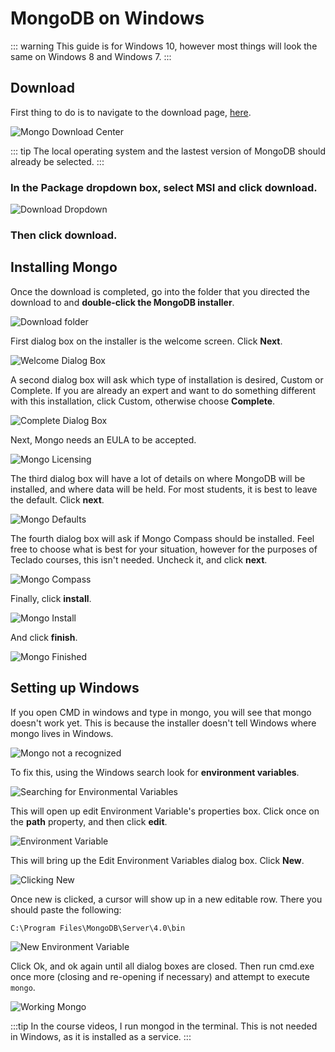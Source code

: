 # MongoDB on Windows

::: warning 
This guide is for Windows 10, however most things will look the same on Windows 8 and Windows 7.
:::

## Download  

First thing to do is to navigate to the download page, [here](https://www.mongodb.com/download-center/community "https://www.mongodb.com/download-center/community").

![Mongo Download Center](./pics/mongoDownLoadCenter.png)

::: tip
The local operating system and the lastest version of MongoDB should already be selected.
:::

### In the Package dropdown box, select MSI and click download.

![Download Dropdown](./pics/downloadDropdown.png)

### Then click download.

## Installing Mongo

Once the download is completed, go into the folder that you directed the download to and **double-click the MongoDB installer**. 

![Download folder](./pics/downloadFolder.png)

First dialog box on the installer is the welcome screen. Click **Next**. 

![Welcome Dialog Box](./pics/mongoWelcome.png)

A second dialog box will ask which type of installation is desired, Custom or Complete.  If you are already an expert and want to do something different with this installation, click Custom, otherwise choose **Complete**.

![Complete Dialog Box](./pics/mongoComplete.png)

Next, Mongo needs an EULA to be accepted. 

![Mongo Licensing](./pics/mongoLicense.png)

The third dialog box will have a lot of details on where MongoDB will be installed, and where data will be held. For most students, it is best to leave the default. Click **next**.

![Mongo Defaults](./pics/defaultSetupMongo.png)

The fourth dialog box will ask if Mongo Compass should be installed. Feel free to choose what is best for your situation, however for the purposes of Teclado courses, this isn't needed.  Uncheck it, and click **next**. 

![Mongo Compass](./pics/uncheckCompas.png)

Finally, click **install**.

![Mongo Install](./pics/mongoInstall.png)

And click **finish**.

![Mongo Finished](./pics/mongoFinish.png)

## Setting up Windows

If you open CMD in windows and type in mongo, you will see that mongo doesn't work yet.  This is because the installer doesn't tell Windows where mongo lives in Windows. 

![Mongo not a recognized](./pics/mongoNotWorking.png)

To fix this, using the Windows search look for **environment variables**.

![Searching for Environmental Variables](./pics/searchForEnvironmental.png)

This will open up edit Environment Variable's properties box.  Click once on the **path** property, and then click **edit**.

![Environment Variable](./pics/environmentalvariablesEdit.png)

This will bring up the Edit Environment Variables dialog box.  Click **New**.

![Clicking New](./pics/CreateNewEnvironmentalVariable.png)

Once new is clicked, a cursor will show up in a new editable row. There you should paste the following:

```
C:\Program Files\MongoDB\Server\4.0\bin
```

![New Environment Variable](./pics/pasteMongoLocationIn.png)

Click Ok, and ok again until all dialog boxes are closed. Then run cmd.exe once more (closing and re-opening if necessary) and attempt to execute `mongo`. 

![Working Mongo](./pics/workingMongo.png)

:::tip 
In the course videos,  I run mongod in the terminal.  This is not needed in Windows, as it is installed as a service. 
:::
